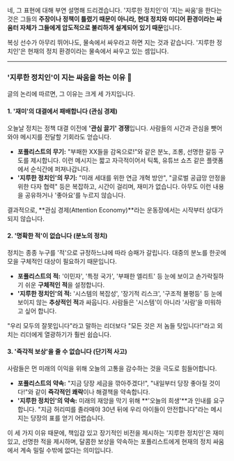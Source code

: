 네, 그 표현에 대해 부연 설명해 드리겠습니다. '지루한 정치인'이 '지는 싸움'을 한다는 것은 그들의 **주장이나 정책이 틀렸기 때문이 아니라, 현대 정치와 미디어 환경이라는 싸움터 자체가 그들에게 압도적으로 불리하게 설계되어 있기 때문**입니다.

복싱 선수가 아무리 뛰어나도, 물속에서 싸우라고 하면 지는 것과 같습니다. '지루한 정치인'은 현재의 정치 환경이라는 물속에서 싸우고 있는 셈입니다.

---

### '지루한 정치인'이 지는 싸움을 하는 이유 🥊

글의 논리에 따르면, 그 이유는 크게 세 가지입니다.

#### 1. '재미'의 대결에서 패배합니다 (관심 경제)

오늘날 정치는 정책 대결 이전에 **'관심 끌기' 경쟁**입니다. 사람들의 시간과 관심을 뺏어와야 메시지를 전달할 기회라도 얻습니다.

* **포퓰리스트의 무기:** "부패한 XX들을 감옥으로!"와 같은 분노, 조롱, 선명한 갈등 구도를 제시합니다. 이런 메시지는 짧고 자극적이어서 틱톡, 유튜브 쇼츠 같은 플랫폼에서 순식간에 퍼져나갑니다.
* **'지루한 정치인'의 무기:** "미래 세대를 위한 연금 개혁 방안", "글로벌 공급망 안정을 위한 다자 협력" 등은 복잡하고, 시간이 걸리며, 재미가 없습니다. 아무도 이런 내용을 공유하거나 '좋아요'를 누르지 않습니다.

결과적으로, **관심 경제(Attention Economy)**라는 운동장에서는 시작부터 상대가 되지 않습니다.

#### 2. '명확한 적'이 없습니다 (분노의 정치)

정치는 종종 누구를 '적'으로 규정하느냐에 따라 승패가 갈립니다. 대중의 분노를 한곳에 모을 구체적인 대상이 필요하기 때문입니다.

* **포퓰리스트의 적:** '이민자', '특정 국가', '부패한 엘리트' 등 눈에 보이고 손가락질하기 쉬운 **구체적인 적**을 설정합니다.
* **'지루한 정치인'의 적:** '시스템의 복잡성', '장기적 리스크', '구조적 불평등' 등 눈에 보이지 않는 **추상적인 적**과 싸웁니다. 사람들은 '시스템'이 아니라 '사람'을 미워하고 싶어 합니다.

"우리 모두의 잘못입니다"라고 말하는 리더보다 "모든 것은 저 놈들 탓입니다!"라고 외치는 리더에게 열광하기가 훨씬 쉽습니다.

#### 3. '즉각적 보상'을 줄 수 없습니다 (단기적 사고)

사람들은 먼 미래의 이익을 위해 오늘의 고통을 감수하는 것을 극도로 힘들어합니다.

* **포퓰리스트의 약속:** "지금 당장 세금을 깎아주겠다!", "내일부터 당장 좋아질 것이다!"와 같이 **즉각적인 쾌락**이나 해결책을 약속합니다.
* **'지루한 정치인'의 약속:** 미래의 재앙을 막기 위해 **'오늘의 희생'**과 인내를 요구합니다. "지금 허리띠를 졸라매야 30년 뒤에 우리 아이들이 안전합니다"라는 메시지는 당장의 표를 얻기 어렵습니다.

이 세 가지 이유 때문에, 책임감 있고 장기적인 비전을 제시하는 '지루한 정치인'은 재미있고, 선명한 적을 제시하며, 달콤한 보상을 약속하는 포퓰리스트에게 현재의 정치 싸움에서 계속 밀릴 수밖에 없다는 의미입니다.